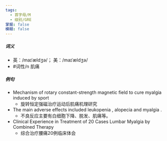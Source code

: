 ```yaml
---
tags:
  - 首字母/M
  - 级别/GRE
掌握: false
模糊: false
---
```

##### 词义
- 英：/maɪˈældʒə/； 美：/maɪˈældʒə/
- #词性/n  肌痛
##### 例句
- Mechanism of rotary constant-strength magnetic field to cure myalgia induced by sport
	- 旋转恒定强磁治疗运动后肌痛机理研究
- The main adverse effects included leukopenia , alopecia and myalgia .
	- 不良反应主要有白细胞下降、脱发、肌痛等。
- Clinical Experience in Treatment of 20 Cases Lumbar Myalgia by Combined Therapy
	- 综合治疗腰痛20例临床体会
